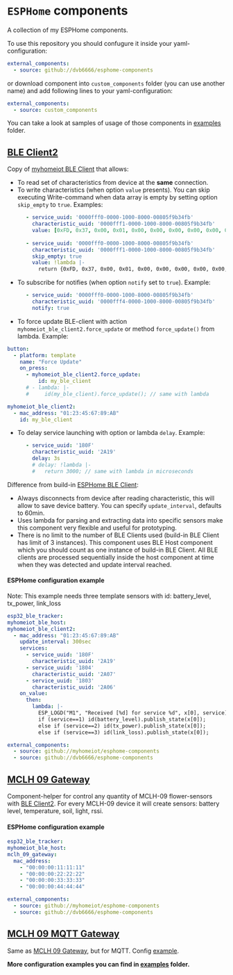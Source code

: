 # `ESPHome` components

A collection of my ESPHome components.

To use this repository you should confugure it inside your yaml-configuration:
```yaml
external_components:
  - source: github://dvb6666/esphome-components
```

or download component into `custom_components` folder (you can use another name) and add following lines to your yaml-configuration:
```yaml
external_components:
  - source: custom_components
```

You can take a look at samples of usage of those components in [examples](examples) folder.

## [BLE Client2](components/myhomeiot_ble_client2)
Copy of [myhomeiot BLE Client](https://github.com/myhomeiot/esphome-components/tree/main) that allows:
- To read set of characteristics from device at the **same** connection.
- To <a name="write"></a>write characteristics (when option `value` presents). You can skip executing Write-command when data array is empty by setting option `skip_empty` to `true`. Examples:
```yaml
      - service_uuid: '0000fff0-0000-1000-8000-00805f9b34fb'
        characteristic_uuid: '0000fff1-0000-1000-8000-00805f9b34fb'
        value: [0xFD, 0x37, 0x00, 0x01, 0x00, 0x00, 0x00, 0x00, 0x00, 0x00, 0xCB]
        
      - service_uuid: '0000fff0-0000-1000-8000-00805f9b34fb'
        characteristic_uuid: '0000fff1-0000-1000-8000-00805f9b34fb'
        skip_empty: true
        value: !lambda |-
          return {0xFD, 0x37, 0x00, 0x01, 0x00, 0x00, 0x00, 0x00, 0x00, 0x00, 0xCB};
```
- To <a name="notify"></a>subscribe for notifies (when option `notify` set to `true`). Example:
```yaml
      - service_uuid: '0000fff0-0000-1000-8000-00805f9b34fb'
        characteristic_uuid: '0000fff4-0000-1000-8000-00805f9b34fb'
        notify: true
```
- To <a name="update"></a>force update BLE-client with action `myhomeiot_ble_client2.force_update` or method `force_update()` from lambda. Example:
```yaml
button:
  - platform: template
    name: "Force Update"
    on_press:
      - myhomeiot_ble_client2.force_update:
          id: my_ble_client
      # - lambda: |-
      #     id(my_ble_client).force_update(); // same with lambda

myhomeiot_ble_client2:
  - mac_address: "01:23:45:67:89:AB"
    id: my_ble_client
```
- To <a name="delay"></a>delay service launching with option or lambda `delay`. Example:
```yaml
      - service_uuid: '180F'
        characteristic_uuid: '2A19'
        delay: 3s
        # delay: !lambda |-
        #   return 3000; // same with lambda in microseconds
```

Difference from build-in [ESPHome BLE Client](https://esphome.io/components/sensor/ble_client.html):
- Always disconnects from device after reading characteristic, this will allow to save device battery. You can specify `update_interval`, defaults to 60min.
- Uses lambda for parsing and extracting data into specific sensors make this component very flexible and useful for prototyping.
- There is no limit to the number of BLE Clients used (build-in BLE Client has limit of 3 instances). This component uses BLE Host component which you should count as one instance of build-in BLE Client. All BLE clients are processed sequentially inside the host component at time when they was detected and update interval reached.

#### ESPHome configuration example
Note: This example needs three template sensors with id: battery_level, tx_power, link_loss
```yaml
esp32_ble_tracker:
myhomeiot_ble_host:
myhomeiot_ble_client2:
  - mac_address: "01:23:45:67:89:AB"
    update_interval: 300sec
    services:
      - service_uuid: '180F'
        characteristic_uuid: '2A19'
      - service_uuid: '1804'
        characteristic_uuid: '2A07'
      - service_uuid: '1803'
        characteristic_uuid: '2A06'
    on_value:
      then:
        lambda: |-
          ESP_LOGD("M1", "Received [%d] for service %d", x[0], service);
          if (service==1) id(battery_level).publish_state(x[0]);
          else if (service==2) id(tx_power).publish_state(x[0]);
          else if (service==3) id(link_loss).publish_state(x[0]);

external_components:
  - source: github://myhomeiot/esphome-components
  - source: github://dvb6666/esphome-components
```

## [MCLH 09 Gateway](components/mclh_09_gateway)
Component-helper for control any quantity of MCLH-09 flower-sensors with [BLE Client2](#ble-client2).
For every MCLH-09 device it will create sensors: battery level, temperature, soil, light, rssi.
#### ESPHome configuration example
```yaml
esp32_ble_tracker:
myhomeiot_ble_host:
mclh_09_gateway:
  mac_address:
    - "00:00:00:11:11:11"
    - "00:00:00:22:22:22"
    - "00:00:00:33:33:33"
    - "00:00:00:44:44:44"

external_components:
  - source: github://myhomeiot/esphome-components
  - source: github://dvb6666/esphome-components
```

## [MCLH 09 MQTT Gateway](components/mclh_09_mqtt_gateway)
Same as [MCLH 09 Gateway](#mclh-09-gateway), but for MQTT. Config [example](examples/mclh-09-gateway-mqtt.yaml).

**More configuration examples you can find in [examples](examples) folder.**

